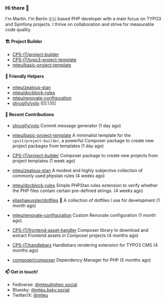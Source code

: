 ### Hi there 👋

I'm Martin. I'm Berlin 🇪🇺 based PHP developer with a main focus on TYPO3 and Symfony projects. I thrive on
collaboration and strive for measurable code quality.

#### 🏗️ Project Builder

- [CPS-IT/project-builder](https://github.com/CPS-IT/project-builder)
- [CPS-IT/typo3-project-template](https://github.com/CPS-IT/typo3-project-template)
- [mteu/basic-project-template](https://github.com/mteu/basic-project-template)

#### 🚜 Friendly Helpers

- [mteu/zealous-stan](https://github.com/mteu/zealous-stan)
- [mteu/docblock-rules](https://github.com/mteu/docblock-rules)
- [mteu/renovate-configuration](https://github.com/mteu/renovate-configuration)
- [shrugify/yolo](https://github.com/shrugify/yolo) ([0.1.10]

#### 👷 Recent Contributions


- [shrugify/yolo](https://github.com/shrugify/yolo) Commit message generator (1 day ago)

- [mteu/basic-project-template](https://github.com/mteu/basic-project-template) A minimalist template for the `cpsit/project-builder`, a powerful Composer package to create new project packages from templates (1 day ago)

- [CPS-IT/project-builder](https://github.com/CPS-IT/project-builder) Composer package to create new projects from project templates (1 week ago)

- [mteu/zealous-stan](https://github.com/mteu/zealous-stan) A modest and highly subjective collection of commonly used phpstan rules (4 weeks ago)

- [mteu/docblock-rules](https://github.com/mteu/docblock-rules) Simple PHPStan rules extension to verify whether the PHP files contain certain pre-defined strings. (4 weeks ago)

- [eliashaeussler/dotfiles](https://github.com/eliashaeussler/dotfiles) 🤖 A collection of dotfiles I use for development (1 month ago)

- [mteu/renovate-configuration](https://github.com/mteu/renovate-configuration) Custom Renovate configuration (1 month ago)

- [CPS-IT/frontend-asset-handler](https://github.com/CPS-IT/frontend-asset-handler) Composer library to download and extract Frontend assets in Composer projects (4 months ago)

- [CPS-IT/handlebars](https://github.com/CPS-IT/handlebars) Handlebars rendering extension for TYPO3 CMS (4 months ago)

- [composer/composer](https://github.com/composer/composer) Dependency Manager for PHP (5 months ago)


#### 📫 Get in touch!

- Fediverse: [@mteu@phpc.social](https://phpc.social/@mteu)
- Bluesky: [@mteu.bsky.social](https://bsky.app/profile/mteu.bsky.social)
- Twitter/X: [@mteu](https://x.com/mteu)
